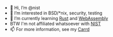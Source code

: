 - 👋 Hi, I’m @nist
- 👀 I’m interested in BSD/*nix, security, testing
- 🌱 I’m currently learning [Rust](https://www.rust-lang.org/) and [WebAssembly](https://webassembly.org/)
- BTW I'm not affiliated whatsoever with [NIST](https://www.nist.gov/)
- 📫 For more information, see my [Carrd](https://nist.carrd.co/)
